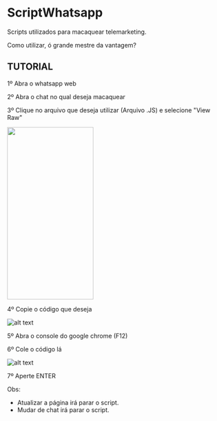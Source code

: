 # ScriptWhatsapp
Scripts utilizados para macaquear telemarketing.

Como utilizar, ó grande mestre da vantagem?

<h2>TUTORIAL</h2>

1º Abra o whatsapp web

2º Abra o chat no qual deseja macaquear

3º Clique no arquivo que deseja utilizar (Arquivo .JS) e selecione "View Raw"

<img src="https://github.com/vitorhartmann/ScriptWhatsapp/blob/main/Fotos/ViewRaw.PNG" width="200" height="400">

4º Copie o código que deseja

![alt text](https://github.com/vitorhartmann/ScriptWhatsapp/blob/main/Fotos/ExemploCodigo.PNG)

5º Abra o console do google chrome (F12)

6º Cole o código lá

![alt text](https://github.com/vitorhartmann/ScriptWhatsapp/blob/main/Fotos/Console.PNG)

7º Aperte ENTER


Obs: 
- Atualizar a página irá parar o script.
- Mudar de chat irá parar o script.

